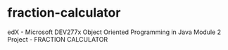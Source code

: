 # fraction-calculator

edX - Microsoft DEV277x Object Oriented Programming in Java
Module 2 Project - FRACTION CALCULATOR

